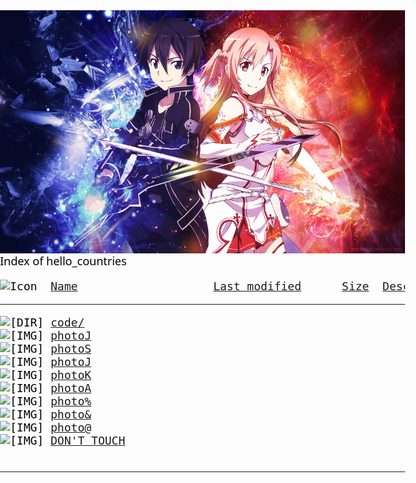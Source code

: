 <head><title>Index of hello_countries</title>
<meta name="viewport" content="width=device-width, initial-scale=1.0">
<style>
html, body, #header {
    margin: 0 !important;
    padding: 0 !important;
   	font-family: system-ui, sans-serif;
}
body{
    margin:0;    padding: 0;

	font-family: system-ui, sans-serif;
	font-size: 18px;
    color: #000000;
    }
.header {
    height: 50px;
    background: #ffffff;
	font-family: system-ui, sans-serif;
    font-size:48px;
     color:#59dd1d;
}


.footer {
    height: 50px;
     background: #000000 ;
    font-size:14px;
     color:#000000;
}

a{
	background-color: #ad310a;
	color: #eee8d5;
	font-weight: bold;
text-decoration: none;
}

a:hover{
	background-color: #ad310a;
	color: #fdf6e3;
	font-weight: bold;
text-decoration: none;
}
</style>
</head>
<body>
<div id="bg">
<img style="display:block;" src="/img/SAO.jpg">
</div>
<div id="content">

</div>
</body>
	
<div class="header">
Index of hello_countries
</div>
<pre><img src="/icons/blank.gif" alt="Icon "> <a href="?C=N;O=D">Name</a>                    <a href="?C=M;O=A">Last modified</a>      <a href="?C=S;O=A">Size</a>  <a href="?C=D;O=A">Description</a><hr><img src="/icons/folder.gif" alt="[DIR]"> <a href="code/">code/</a>                     
<img src="/icons/image2.gif" alt="[IMG]"> <a href="flag.txt">photoJ</a>
<img src="/icons/image2.gif" alt="[IMG]"> <a href="2zt98v.jpg">photoS</a>    
<img src="/icons/image2.gif" alt="[IMG]"> <a href="2zt8cs.jpg">photoJ</a>    
<img src="/icons/image2.gif" alt="[IMG]"> <a href="2ztag7.jpg">photoK</a>    
<img src="/icons/image2.gif" alt="[IMG]"> <a href="racoon.jpg">photoA</a> 
<img src="/icons/image2.gif" alt="[IMG]"> <a href="baby.jpg">photo%</a>
<img src="/icons/image2.gif" alt="[IMG]"> <a href="harry-potter.jpeg">photo&</a>
<img src="/icons/image2.gif" alt="[IMG]"> <a href="shower.jpg">photo@</a>
<img src="/icons/image2.gif" alt="[IMG]"> <a href="noah.txt">DON'T TOUCH</a>

<hr></pre>



</body>

